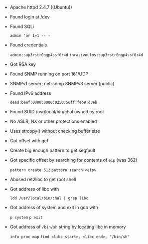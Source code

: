 * Apache httpd 2.4.7 ((Ubuntu))

* Found login at /dev

* Found SQLi
	
	`admin 'or 1=1 -- -`

* Found credentials

	`admin:sup3rstr0ngp4ssf0r4d`
	`thrasivoulos:sup3rstr0ngp4ssf0r4d`

* Got RSA key

* Found SNMP running on port 161/UDP

* SNMPv1 server; net-snmp SNMPv3 server (public)

* Found IPv6 address

	`dead:beef:0000:0000:0250:56ff:feb9:d3eb`

* Found SUID /usr/local/bin/chal owned by root

* No ASLR, NX or other protections enabled

* Uses strcopy() without checking buffer size

* Got offset with gef

* Create big enough pattern to get segfault

* Got specific offset by searching for contents of `eip` (was 362)

	`pattern create 512`
	`pattern search <eip>` 

* Abused ret2libc to get root shell

* Got address of libc with

	`ldd /usr/local/bin/chal | grep libc`

* Got address of system and exit in gdb with

	`p system`
	`p exit`

* Got address of `/bin/sh` string by locating libc in memory

	`info proc map`
	`find <libc start>, <libc end>, "/bin/sh"`
